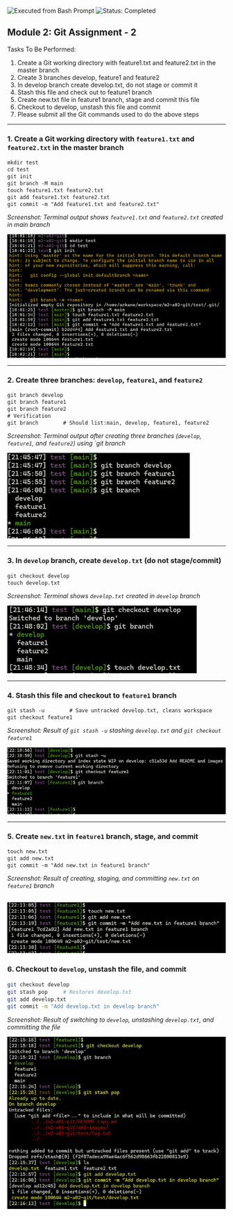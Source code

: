 ![Executed from Bash Prompt](https://img.shields.io/badge/Executed-Bash%20Prompt-green?logo=gnu-bash)
![Status: Completed](https://img.shields.io/badge/Status-Completed-brightgreen)

## Module 2: Git Assignment - 2

Tasks To Be Performed:
1. Create a Git working directory with feature1.txt and feature2.txt in the master branch
2. Create 3 branches develop, feature1 and feature2
3. In develop branch create develop.txt, do not stage or commit it
4. Stash this file and check out to feature1 branch
5. Create new.txt file in feature1 branch, stage and commit this file
6. Checkout to develop, unstash this file and commit
7. Please submit all the Git commands used to do the above steps


***

### 1. Create a Git working directory with `feature1.txt` and `feature2.txt` in the master branch
```
mkdir test
cd test
git init
git branch -M main
touch feature1.txt feature2.txt
git add feature1.txt feature2.txt
git commit -m "Add feature1.txt and feature2.txt"
```

*Screenshot: Terminal output shows `feature1.txt` and `feature2.txt` created in main branch*  

![``feature1.txt` and `feature2.txt` in the master branch`](images/01-two-files-in-master-branch-created.png)

---

### 2. Create three branches: `develop`, `feature1`, and `feature2`
```
git branch develop
git branch feature1
git branch feature2
# Verification
git branch        # Should list:main, develop, feature1, feature2
```

*Screenshot: Terminal output after creating three branches (`develop`, `feature1`, and `feature2`) using `git branch*  

![`Create three branches: `develop`, `feature1`, and `feature2``](images/02-3-branches-created.png)



---

### 3. In `develop` branch, create `develop.txt` (do not stage/commit)
```
git checkout develop
touch develop.txt
```
*Screenshot: Terminal shows `develop.txt` created in `develop` branch*  

![`Terminal shows `develop.txt` created in `develop` branch`](images/03-develop-branch-with-file.png)

---

### 4. Stash this file and checkout to `feature1` branch
```
git stash -u        # Save untracked develop.txt, cleans workspace 
git checkout feature1
```

*Screenshot: Result of `git stash -u` stashing `develop.txt` and `git checkout feature1`*


![`Stash this file and checkout to `feature1` branch`](images/04-stashed.png)

---

### 5. Create `new.txt` in `feature1` branch, stage, and commit
```
touch new.txt
git add new.txt
git commit -m "Add new.txt in feature1 branch"
```

*Screenshot: Result of creating, staging, and committing `new.txt` on `feature1` branch*

![`Create `new.txt` in `feature1` branch, stage, and commit`](images/05-file-added-to-feature1-branch-stagged-comitted.png)
---

### 6. Checkout to `develop`, unstash the file, and commit
```bash
git checkout develop
git stash pop     # Restores develop.txt
git add develop.txt
git commit -m "Add develop.txt in develop branch"
```

*Screenshot: Result of switching to `develop`, unstashing `develop.txt`, and committing the file*

![`Checkout to `develop`, unstash the file, and commit`](images/06-unstashed-file-added.png)
